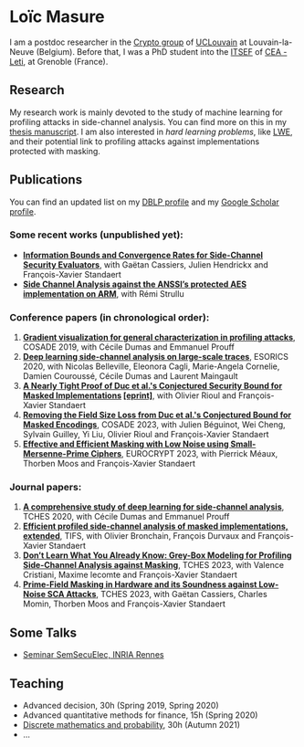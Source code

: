 # Loïc Masure

I am a postdoc researcher in the [Crypto group](https://www-crypto.elen.ucl.ac.be/) of [UCLouvain](https://uclouvain.be/fr/index.html) at Louvain-la-Neuve (Belgium). Before that, I was a PhD student into the [ITSEF](https://www.ssi.gouv.fr/en/certification/common-criteria-certification/licensed-itsef/) of [CEA - Leti](https://www.leti-cea.fr/cea-tech/leti), at Grenoble (France).


## Research
My research work is mainly devoted to the study of machine learning for profiling attacks in side-channel analysis. You can find more on this in my [thesis manuscript](https://tel.archives-ouvertes.fr/tel-03651269). I am also interested in *hard learning problems*, like [LWE](https://en.wikipedia.org/wiki/Learning_with_errors), and their potential link to profiling attacks against implementations protected with masking.


## Publications
You can find an updated list on my [DBLP profile](https://dblp.org/pid/233/0352.html) and my [Google Scholar profile](https://scholar.google.com/citations?user=ELDEEgEAAAAJ&hl=fr).
### Some recent works (unpublished yet):
* **[Information Bounds and Convergence Rates for Side-Channel Security Evaluators](https://eprint.iacr.org/2022/490)**, with Gaëtan Cassiers, Julien Hendrickx and François-Xavier Standaert
* **[Side Channel Analysis against the ANSSI’s protected AES implementation on ARM](https://eprint.iacr.org/2021/592)**, with Rémi Strullu


### Conference papers (in chronological order):
1. **[Gradient visualization for general characterization in profiling attacks](https://link.springer.com/chapter/10.1007/978-3-030-16350-1_9)**, COSADE 2019, with Cécile Dumas and Emmanuel Prouff
2. **[Deep learning side-channel analysis on large-scale traces](https://link.springer.com/chapter/10.1007/978-3-030-58951-6_22)**, ESORICS 2020, with Nicolas Belleville, Eleonora Cagli, Marie-Angela Cornelie, Damien Couroussé, Cécile Dumas and Laurent Maingault
3. **[A Nearly Tight Proof of Duc et al.'s Conjectured Security Bound for Masked Implementations](https://link.springer.com/chapter/10.1007/978-3-031-25319-5_4) [[eprint]](https://eprint.iacr.org/2022/600)**, with Olivier Rioul and François-Xavier Standaert
4. **[Removing the Field Size Loss from Duc et al.'s Conjectured Bound for Masked Encodings](https://eprint.iacr.org/2022/1738)**, COSADE 2023, with Julien Béguinot, Wei Cheng, Sylvain Guilley, Yi Liu, Olivier Rioul and François-Xavier Standaert
5. **[Effective and Efficient Masking with Low Noise using Small-Mersenne-Prime Ciphers](https://eprint.iacr.org/2022/863)**, EUROCRYPT 2023, with Pierrick Méaux, Thorben Moos and François-Xavier Standaert

### Journal papers: 
1. **[A comprehensive study of deep learning for side-channel analysis](https://tches.iacr.org/index.php/TCHES/article/view/8402)**, TCHES 2020, with Cécile Dumas and Emmanuel Prouff
2. **[Efficient profiled side-channel analysis of masked implementations, extended](https://ieeexplore.ieee.org/document/9686688)**, TIFS, with Olivier Bronchain, François Durvaux and François-Xavier Standaert
3. **[Don’t Learn What You Already Know: Grey-Box Modeling for Profiling Side-Channel Analysis against Masking](https://tches.iacr.org/index.php/TCHES/article/view/9946)**, TCHES 2023, with Valence Cristiani, Maxime lecomte and François-Xavier Standaert
4. **[Prime-Field Masking in Hardware and its Soundness against Low-Noise SCA Attacks](https://dial.uclouvain.be/pr/boreal/object/boreal%3A270925/datastream/PDF_01/view)**, TCHES 2023, with Gaëtan Cassiers, Charles Momin, Thorben Moos and François-Xavier Standaert

## Some Talks
* [Seminar SemSecuElec, INRIA Rennes](https://videos-rennes.inria.fr/video/S1JvR1v9L?sortBy=date&sortOrder=desc&dateStart=1577833200000&dateEnd=1580684400000&query=SemSecuElec&searchInPois=0)

## Teaching
* Advanced decision, 30h (Spring 2019, Spring 2020)
* Advanced quantitative methods for finance, 15h (Spring 2020)
* [Discrete mathematics and probability](https://uclouvain.be/en-cours-2022-lepl1108), 30h (Autumn 2021)
* ...
